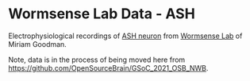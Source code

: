 # Wormsense Lab Data - ASH

Electrophysiological recordings of [ASH neuron](https://www.wormatlas.org/neurons/Individual%20Neurons/ASHframeset.html) from [Wormsense Lab](https://med.stanford.edu/goodmanlab.html) of Miriam Goodman.

Note, data is in the process of being moved here from https://github.com/OpenSourceBrain/GSoC_2021_OSB_NWB.
